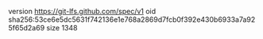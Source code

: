 version https://git-lfs.github.com/spec/v1
oid sha256:53ce6e5dc5631f742136e1e768a2869d7fcb0f392e430b6933a7a925f65d2a69
size 1348
